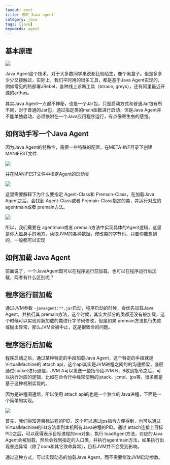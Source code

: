 ```yaml
---
layout: post
title: 初识 Java-agent
category: java
tags: [java]
keywords: agent
---
```

## 基本原理
![](https://www.major818.com/assets/images/2019/java/agent-baidu.png)

Java Agent这个技术，对于大多数同学来说都比较陌生，像个黑盒子。但是多多少少又接触过，实际上，我们平时用的很多工具，都是基于Java Agent实现的，例如常见的热部署JRebel，各种线上诊断工具（btrace, greys），还有阿里最近开源的arthas。

其实Java Agent一点都不神秘，也是一个Jar包，只是启动方式和普通Jar包有所不同，对于普通的Jar包，通过指定类的main函数进行启动，但是Java Agent并不能单独启动，必须依附在一个Java应用程序运行，有点像寄生虫的感觉。

## 如何动手写一个Java Agent 

因为Java Agent的特殊性，需要一些特殊的配置，在META-INF目录下创建MANIFEST文件.

![](https://www.major818.com/assets/images/2019/java/agent-project.png)

并在MANIFEST文件中指定Agent的启动类

![](https://www.major818.com/assets/images/2019/java/agent-arg.png)

这里需要解释下为什么要指定 Agent-Class和 Premain-Class，在加载Java Agent之后，会找到 Agent-Class或者 Premain-Class指定的类，并运行对应的 agentmain或者 premain方法。

![](https://www.major818.com/assets/images/2019/java/agent-premain.png)

所以，我们需要在 agentmain或者 premain方法中实现具体的Agent逻辑，这里是你大显身手的地方，读取JVM的各种数据，修改类的字节码，只要你能想到的，一般都可以实现

## 如何加载 Java Agent

前面说了，一个JavaAgent既可以在程序运行前加载，也可以在程序运行后加载，两者有什么区别呢？

## 程序运行前加载

通过JVM参数 `-javaagent:**.jar`启动，程序启动的时候，会优先加载Java Agent，并执行其 premain方法，这个时候，其实大部分的类都还没有被加载，这个时候可以实现对新加载的类进行字节码修改，但是如果 premain方法执行失败或抛出异常，那么JVM会被中止，这是很致命的问题。

## 程序运行后加载

程序启动之后，通过某种特定的手段加载Java Agent，这个特定的手段就是 VirtualMachine的 attach api，这个api其实是JVM进程之间的的沟通桥梁，底层通过socket进行通信，JVM A可以发送一些指令给JVM B，B收到指令之后，可以执行对应的逻辑，比如在命令行中经常使用的jstack、jcmd、jps等，很多都是基于这种机制实现的。

因为是进程间通信，所以使用 attach api的也是一个独立的Java进程，下面是一个简单的实现。

![](https://www.major818.com/assets/images/2019/java/agent-exp.png)

首先，我们得知道目标进程的PID，这个可以通过jps指令方便得到，也可以通过 VirtualMachine的list方法拿到本机所有Java进程的PID。通过 attach连接上目标PID之后，可以获得表示目标进程的vm对象，执行 loadAgent方法，对应的Java Agent会被加载，然后会找到指定的入口类，并执行agentmain方法，如果执行出现普通异常（除了oom和其它致命异常），目标JVM并不会受到影响。

通过这种方式，可以实现动态的加载Java Agent，而不需要修改JVM启动参数。

